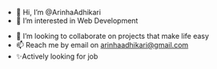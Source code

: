 - 👋 Hi, I’m @ArinhaAdhikari
- 👀 I’m interested in Web Development
<!-- - 🌱 I’m a Full Stack Java Developer -->
- 💞️ I’m looking to collaborate on projects that make life easy
- 📫 Reach me by email on arinhaadhikari@gmail.com
- ✨Actively looking for job

<!---
ArinhaAdhikari/ArinhaAdhikari is a ✨ special ✨ repository because its `README.md` (this file) appears on your GitHub profile.
You can click the Preview link to take a look at your changes.
--->
